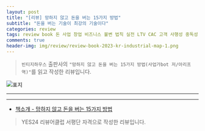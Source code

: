 ```yaml
---  
layout: post  
title: "[리뷰] 망하지 않고 돈을 버는 15가지 방법"  
subtitle: "돈을 버는 기술이 최강의 기술이다"  
categories: review  
tags: review book 돈 사업 창업 비즈니스 불변 법칙 실전 LTV CAC 고객 사행성 중독성 소비 구매 종교    
comments: true  
header-img: img/review/review-book-2023-kr-industrial-map-1.png
---  
```

  
> `빈티지하우스` 출판사의 `"망하지 않고 돈을 버는 15가지 방법(사업가bot 저/아리프 역)"`를 읽고 작성한 리뷰입니다.  

![표지](https://theorydb.github.io/assets/img/review/review-book-2023-kr-industrial-map-1.png)  

---

> 

---

* [책소개 - 망하지 않고 돈을 버는 15가지 방법](http://www.yes24.com/Product/Goods/116964865)

> YES24 리뷰어클럽 서평단 자격으로 작성한 리뷰입니다.